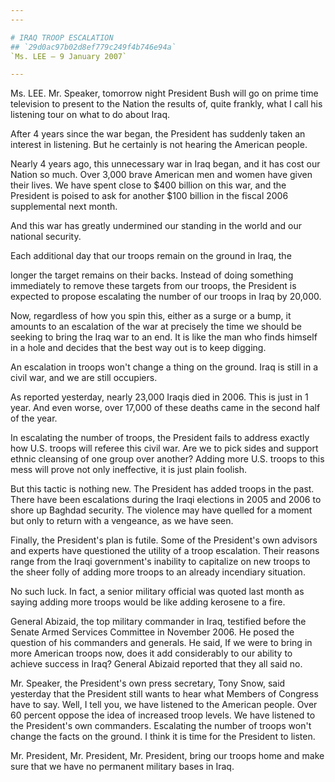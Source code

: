 ```yaml
---
---

# IRAQ TROOP ESCALATION
## `29d0ac97b02d8ef779c249f4b746e94a`
`Ms. LEE — 9 January 2007`

---
```



Ms. LEE. Mr. Speaker, tomorrow night President Bush will go on prime 
time television to present to the Nation the results of, quite frankly, 
what I call his listening tour on what to do about Iraq.

After 4 years since the war began, the President has suddenly taken 
an interest in listening. But he certainly is not hearing the American 
people.

Nearly 4 years ago, this unnecessary war in Iraq began, and it has 
cost our Nation so much. Over 3,000 brave American men and women have 
given their lives. We have spent close to $400 billion on this war, and 
the President is poised to ask for another $100 billion in the fiscal 
2006 supplemental next month.

And this war has greatly undermined our standing in the world and our 
national security.

Each additional day that our troops remain on the ground in Iraq, the


longer the target remains on their backs. Instead of doing something 
immediately to remove these targets from our troops, the President is 
expected to propose escalating the number of our troops in Iraq by 
20,000.

Now, regardless of how you spin this, either as a surge or a bump, it 
amounts to an escalation of the war at precisely the time we should be 
seeking to bring the Iraq war to an end. It is like the man who finds 
himself in a hole and decides that the best way out is to keep digging.

An escalation in troops won't change a thing on the ground. Iraq is 
still in a civil war, and we are still occupiers.

As reported yesterday, nearly 23,000 Iraqis died in 2006. This is 
just in 1 year. And even worse, over 17,000 of these deaths came in the 
second half of the year.

In escalating the number of troops, the President fails to address 
exactly how U.S. troops will referee this civil war. Are we to pick 
sides and support ethnic cleansing of one group over another? Adding 
more U.S. troops to this mess will prove not only ineffective, it is 
just plain foolish.

But this tactic is nothing new. The President has added troops in the 
past. There have been escalations during the Iraqi elections in 2005 
and 2006 to shore up Baghdad security. The violence may have quelled 
for a moment but only to return with a vengeance, as we have seen.

Finally, the President's plan is futile. Some of the President's own 
advisors and experts have questioned the utility of a troop escalation. 
Their reasons range from the Iraqi government's inability to capitalize 
on new troops to the sheer folly of adding more troops to an already 
incendiary situation.

No such luck. In fact, a senior military official was quoted last 
month as saying adding more troops would be like adding kerosene to a 
fire.

General Abizaid, the top military commander in Iraq, testified before 
the Senate Armed Services Committee in November 2006. He posed the 
question of his commanders and generals. He said, If we were to bring 
in more American troops now, does it add considerably to our ability to 
achieve success in Iraq? General Abizaid reported that they all said 
no.

Mr. Speaker, the President's own press secretary, Tony Snow, said 
yesterday that the President still wants to hear what Members of 
Congress have to say. Well, I tell you, we have listened to the 
American people. Over 60 percent oppose the idea of increased troop 
levels. We have listened to the President's own commanders. Escalating 
the number of troops won't change the facts on the ground. I think it 
is time for the President to listen.

Mr. President, Mr. President, Mr. President, bring our troops home 
and make sure that we have no permanent military bases in Iraq.
